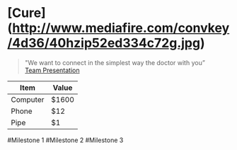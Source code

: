 [Cure] (http://www.mediafire.com/convkey/4d36/40hzip52ed334c72g.jpg)
=============
 > "We want to connect in the simplest way the doctor with you” <br>
  [Team Presentation](http://www.mediafire.com/view/9bu6pj981spe3jp/Team.pdf)
  


Item     | Value
-------- | ---
Computer | $1600
Phone    | $12
Pipe     | $1

#Milestone 1
#Milestone 2
#Milestone 3
